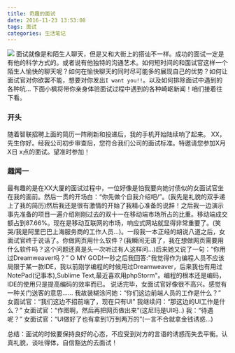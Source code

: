 ```yaml
---
title: 奇趣的面试
date: 2016-11-23 13:53:08
tags: 面试
categories: 生活笔记
---
```

![](http://p1.bpimg.com/567571/c6e3e75cd8356d40.jpg)
面试就像是和陌生人聊天，但是又和大街上的搭讪不一样。成功的面试一定是有他的科学方式的。或者说有他独特的沟通艺术。如何短时间的和面试官这样一个陌生人愉快的聊天呢？如何在愉快聊天的同时尽可能多的展现自己的优势？如何让面试官对你欲罢不能，想要对你发出`I want you!!`。以及如何排除面试中遇到的各种坑... 下面小枫将带你亲身体验面试过程中遇到的各种崎岖新闻！咱们接着往下看。
<!-- more -->
### 开头
随着智联招聘上面的简历一阵刷新和投递后，我的手机开始陆续响了起来。
XX，先生你好。经我公司初步审查后，您符合我们公司的面试标准。特邀请您参加X月X日 x点的面试。望准时参加！

### 趣闻一
最有趣的是在XX大厦的面试过程中，一位好像是怕我要向她讨债似的女面试官坐在我的面前。然后一贯的开场白：“你先做个自我介绍吧/”。(我先是礼貌的双手递上了我的简历)然后我还是很有激情的开始了我精心准备的说辞！之后我一边演示事先准备的项目一遍介绍刚刚过去的双十一在移动端市场所占的比重。移动端成交额占到87.66%。现在是移动互联网的市场，响应式网站就显得非常重要了。(笑哭/我是阿里巴巴上海服务商的工作人员...)。一段我一本正经的胡说八道之后，女面试官终于说话了。你做网页用什么软件？(我瞬间无语了，我在想做网页需要用什么软件吗？这个问题还真是头一次听过有人这样问...)后来她又说了一句：“你用过Dreamweaver吗？”
O MY GOD!一秒之后我回答:"我觉得作为编程人员不应该局限于某一款IDE，我以前刚学编程的时候用过Dreamweaver，后来我也有用过NotePad(记事本),Sublime Text,最近喜欢用phpStorm"。编程的根本还是编码，IDE的使用只是提高编码的效率而已。
说话完毕，女面试官好像很不高兴。感觉有一种关门送客的意思......
我故装糊涂问她：“你们这边前端人员的工作是什么？”
女面试官：“我们这边不招前端了，现在只有UI”
我继续问：“那这边的UI工作是什么？”
女面试官：“作图啊，然后再把网页做出来”(这尼玛是UI吗..)
我：“待遇呢？”
女面试官：“UI做好了也有拿到1万到两万的”(一言不合就拿金钱诱惑...)

总结：面试的时候要保持良好的心态，不应受到对方的言语的诱惑而失去平衡。认真礼貌，谈吐得体，自信豁达的去面试！